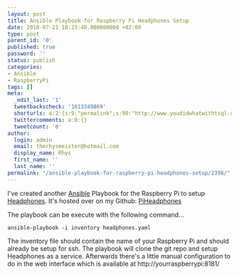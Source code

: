 ```yaml
---
layout: post
title: Ansible Playbook for Raspberry Pi Headphones Setup
date: 2018-07-21 18:23:40.000000000 +02:00
type: post
parent_id: '0'
published: true
password: ''
status: publish
categories:
- Ansible
- RaspberryPi
tags: []
meta:
  _edit_last: '1'
  tweetbackscheck: '1613349869'
  shorturls: a:2:{s:9:"permalink";s:90:"http://www.youdidwhatwithtsql.com/ansible-playbook-for-raspberry-pi-headphones-setup/2396/";s:7:"tinyurl";s:27:"http://tinyurl.com/y72zkbru";}
  twittercomments: a:0:{}
  tweetcount: '0'
author:
  login: admin
  email: therhysmeister@hotmail.com
  display_name: Rhys
  first_name: ''
  last_name: ''
permalink: "/ansible-playbook-for-raspberry-pi-headphones-setup/2396/"
---
```

I've created another [Ansible](https://www.ansible.com/) Playbook for the Raspberry Pi to setup [Headphones](https://github.com/rembo10/headphones/). It's hosted over on my Github: [PiHeadphones](https://github.com/rhysmeister/PiHeadphones)

The playbook can be execute with the following command...

```
ansible-playbook -i inventory headphones.yaml
```

The inventory file should contain the name of your Raspberry Pi and should already be setup for ssh. The playbook will clone the git repo and setup Headphones as a service. Afterwards there's a little manual configuration to do in the web interface which is available at http://yourraspberrypi:8181/


